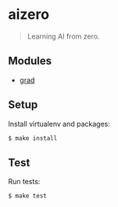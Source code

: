 # aizero

> Learning AI from zero.

## Modules

- [grad](./src/grad)

## Setup

Install virtualenv and packages:

```bash
$ make install
```

## Test

Run tests:

```bash
$ make test
```
